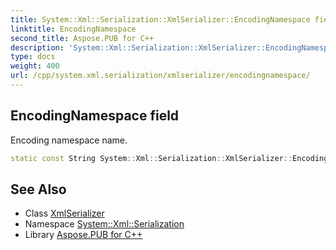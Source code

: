 ```yaml
---
title: System::Xml::Serialization::XmlSerializer::EncodingNamespace field
linktitle: EncodingNamespace
second_title: Aspose.PUB for C++
description: 'System::Xml::Serialization::XmlSerializer::EncodingNamespace field. Encoding namespace name in C++.'
type: docs
weight: 400
url: /cpp/system.xml.serialization/xmlserializer/encodingnamespace/
---
```

## EncodingNamespace field


Encoding namespace name.

```cpp
static const String System::Xml::Serialization::XmlSerializer::EncodingNamespace
```

## See Also

* Class [XmlSerializer](../)
* Namespace [System::Xml::Serialization](../../)
* Library [Aspose.PUB for C++](../../../)
